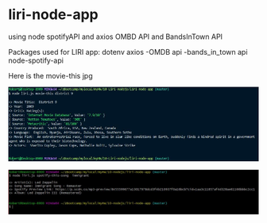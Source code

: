 # liri-node-app
using node spotifyAPI and axios OMBD API and BandsInTown API

Packages used for LIRI app:
dotenv
axios
-OMDB api
-bands_in_town api
node-spotify-api


Here is the movie-this jpg

![node liri.js movie-this terminator](./images/movie-this.jpg)

![node liri.js spotify-this-song](./images/spotify-this-song.jpg)





